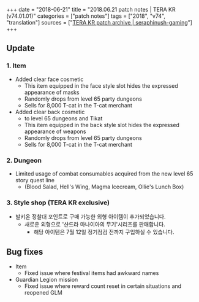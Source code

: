 +++
date = "2018-06-21"
title = "2018.06.21 patch notes | TERA KR (v74.01.01)"
categories = ["patch notes"]
tags = ["2018", "v74", "translation"]
sources = ["[TERA KR patch archive | seraphinush-gaming](/ko/patch/2018/v74-01-01)"]
+++

## Update

### **1.** Item
- Added clear face cosmetic
  - This item equipped in the face style slot hides the expressed appearance of masks
  - Randomly drops from level 65 party dungeons
  - Sells for 8,000 T-cat in the T-cat merchant
- Added clear back cosmetic
  - to level 65 dungeons and Tikat
  - This item equipped in the back style slot hides the expressed appearance of weapons
  - Randomly drops from level 65 party dungeons
  - Sells for 8,000 T-cat in the T-cat merchant

### **2.** Dungeon
- Limited usage of combat consumables acquired from the new level 65 story quest line
  - (Blood Salad, Hell's Wing, Magma Icecream, Ollie's Lunch Box)

### **3.** Style shop (TERA KR exclusive)
- 발키온 정찰대 포인트로 구매 가능한 외형 아이템이 추가되었습니다.
  - 새로운 외형으로 '샨드라 마나이아의 무기'시리즈를 판매합니다.
    - 해당 아이템은 7월 12일 정기점검 전까지 구입하실 수 있습니다.

## Bug fixes

- Item
  - Fixed issue where festival items had awkward names
- Guardian Legion mission
  - Fixed issue where reward count reset in certain situations and reopened GLM
